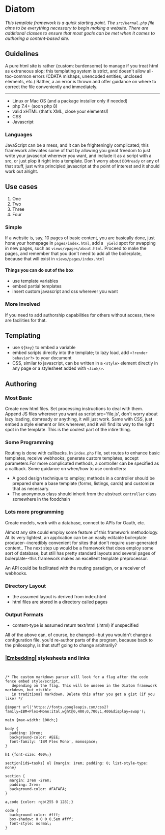 # Diatom


*This template framework is a quick starting point. The `src/kernal.php` file aims to be everything necessary to begin making a website. There are additional classes to ensure that most goals can be met when it comes to authoring a content-based site.*


## Guidelines

A pure html site is rather {custom:   burdensome} to manage if you treat html as extraneous slop; this templating system is strict, and doesn't allow all-too-common errors (CDATA mishaps, unencoded entities, unclosed elements, etc.) Rather, a an error is thrown and offer guidance on where to correct the file conveniently and immediately.

----

- Linux or Mac OS (and a package installer  only if needed)
- php 7.4+ (soon php 8)
- valid xHTML (that's XML, close your elements!)
- CSS
- Javascript


### Languages

JavaScript can be a mess, and it can be frighteningly complicated; this framework alleviates some of that by allowing you great freedom to just write your javascript wherever you want, and include it as a script with a src, or just plop it right into a template. Don't worry about `DOMready` or any of that stuff, just write principled javascript at the point of interest and it should work out alright.


## Use cases

1. One
2. Two
3. Three
4. Four

### Simple

If a website is, say, 10 pages of basic content, you are basically done, just hone your homepage in `pages/index.html`, add a ` yield` spot for swapping in new pages, such as `views/vpages/about.html`. Proceed to make the pages, and remember that you don't need to add all the boilerplate, because that will exist in `views/pages/index.html`

#### Things you can do out of the box
- use template variables
- embed partial templates
- insert custom javascript and css wherever you want


### More Involved

If you need to add authorship capabilities for others without access, there are facilities for that.

## Templating

- use `${key}` to embed a variable
- embed scripts directly into the template; to lazy load, add `<?render behavior?>` to your document
- CSS, similar to javascript, can be written in a `<style>` element directly in any page or a stylesheet added with `<link/>`. 

## Authoring


### Most Basic

Create new html files. Set processing instructions to deal with them. Append JS files wherever you want as script src='file.js', don't worry about lazy loading, domready or anything, it will just work. Same with CSS, just embed a style element or link wherever, and it will find its way to the right spot in the template. This is the coolest part of the intire thing.


### Some Programming

Routing is done with callbacks. In `index.php` file, set routes to enhance basic templates, receive webhooks, generate custom templates, accept parameters.For more complicated methods, a controller can be specified as a callback. Some guidance on when/how to use controllers:

- A good design technique to employ; methods in a controller should be prepared share a base template (forms, listings, cards) and customize that as necessary.
- The anonymous class should inherit from the abstract `controller` class somewhere in the foodchain



### Lots more programming

Create models, work with a database, connect to APIs for Oauth, etc.

Almost any site could employ some feature of this framework methodology. At its very lightest, an application can be an easily editable boilerplate producer--incredibly convenient for sites that don't require user-generated content.. The next step up would be a framework that does employ some sort of database, but still has pretty standard layouts and several pages of bolerplate--this framework makes an excellent template preprocessor.

An API could be facilitated with the routing paradigm, or a receiver of webhooks.



### Directory Layout

- the assumed layout is derived from index.html
- html files are stored in a directory called pages

### Output Formats

- content-type is assumed return text/html (.html) if unspecified

All of the above can, of course, be changed--but you wouldn't change a configuration file, you'd re-author parts of the program, because back to the philosophy, is that stuff going to change arbitrarily?




### [|Embedding|](/dumb/example) stylesheets and links


``` style


/* The custom markdown parser will look for a flag after the code fence embed style/script,
   depending on the flag. This will be unseen in the Diatom framework markdown, but visible
   in traditional markdown. Delete this after you get a gist (if you like) */

@import url('https://fonts.googleapis.com/css2?family=IBM+Plex+Mono:ital,wght@0,400;0,700;1,400&display=swap');

main {max-width: 100ch;}

body {
  padding: 10rem;
  background-color: #EEE;
  font-family: 'IBM Plex Mono', monospace;
}

h1 {font-size: 400%;}

section[id$=tasks] ul {margin: 1rem; padding: 0; list-style-type: none}

section {
  margin: 2rem -2rem;
  padding: 2rem;
  background-color: #FAFAFA;
}

a,code {color: rgb(255 0 128);}

code {
  background-color: #fff;
  box-shadow: 0 0 0 0.5em #fff;
  font-style: normal;
}


```

